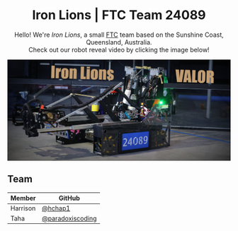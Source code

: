 <div align="center">
    <h1>Iron Lions | FTC Team 24089</h1>
</div>
<div align="center">
    Hello! We're <i>Iron Lions</i>, a small <a href="https://www.firstinspires.org/robotics/ftc">FTC</a> team based on the Sunshine Coast, Queensland, Australia.<br>Check out our robot reveal video by clicking the image below!
</div>

</div>
<div align="center">

</div>

<p align="center">
  <a href="https://www.youtube.com/watch?v=x4z5jL-8w8A">
    <img src="https://raw.githubusercontent.com/IronLionsFTC/.github/refs/heads/main/Banner.png" width="720" style="display: block; margin: auto;">
  </a>
</p>



## Team 
<div align="center">
</div>


<div align="center">

| Member    | GitHub                                                 |
|-----------|--------------------------------------------------------|
| Harrison  | [@hchap1](https://github.com/hchap1)                   | 
| Taha      | [@paradoxiscoding](https://github.com/paradoxiscoding) | 


</div>
